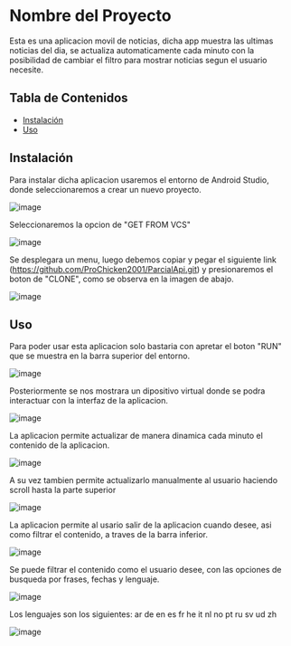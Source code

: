 # Nombre del Proyecto

Esta es una aplicacion movil de noticias, dicha app muestra las ultimas noticias del dia, se actualiza automaticamente cada minuto con la posibilidad de cambiar el filtro para mostrar noticias segun el usuario necesite.

## Tabla de Contenidos

- [Instalación](#instalación)
- [Uso](#uso)

## Instalación

Para instalar dicha aplicacion usaremos el entorno de Android Studio, donde seleccionaremos a crear un nuevo proyecto.

![image](https://github.com/user-attachments/assets/f672f568-026b-4962-802b-c694465468f7)

Seleccionaremos la opcion de "GET FROM VCS"

![image](https://github.com/user-attachments/assets/d2512986-9129-4790-bc60-d155b7bd2c48)

Se desplegara un menu, luego debemos copiar y pegar el siguiente link (https://github.com/ProChicken2001/ParcialApi.git) y presionaremos el boton de "CLONE", como se observa en la imagen de abajo.

![image](https://github.com/user-attachments/assets/e5ee35ab-3ce8-44b1-a712-0e864a58c198)

## Uso

Para poder usar esta aplicacion solo bastaria con apretar el boton "RUN" que se muestra en la barra superior del entorno.

![image](https://github.com/user-attachments/assets/50ed7946-7a6c-427f-9efb-91ce0d6f10e3)

Posteriormente se nos mostrara un dipositivo virtual donde se podra interactuar con la interfaz de la aplicacion.

![image](https://github.com/user-attachments/assets/077a1e3b-ddf1-4692-a0f5-dfb9b751e289)

La aplicacion permite actualizar de manera dinamica cada minuto el contenido de la aplicacion.

![image](https://github.com/user-attachments/assets/4545f461-9c32-4567-8dcf-4debbab5e34b)

A su vez tambien permite actualizarlo manualmente al usuario haciendo scroll hasta la parte superior

![image](https://github.com/user-attachments/assets/3b963e38-8927-4027-a417-8afd6ffd9934)

La aplicacion permite al usario salir de la aplicacion cuando desee, asi como filtrar el contenido, a traves de la barra inferior.

![image](https://github.com/user-attachments/assets/a7744f0e-bd5d-4fdd-a43f-3340948d1ece)

Se puede filtrar el contenido como el usuario desee, con las opciones de busqueda por frases, fechas y lenguaje.

![image](https://github.com/user-attachments/assets/aeeac276-ce07-4c5c-92aa-b6c8cce54c70)

Los lenguajes son los siguientes: ar de en es fr he it nl no pt ru sv ud zh

![image](https://github.com/user-attachments/assets/1b4c301c-30a2-4216-937b-e90e22016249)


